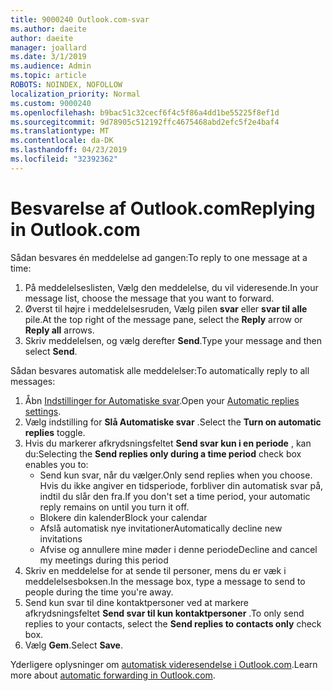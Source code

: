 ```yaml
---
title: 9000240 Outlook.com-svar
ms.author: daeite
author: daeite
manager: joallard
ms.date: 3/1/2019
ms.audience: Admin
ms.topic: article
ROBOTS: NOINDEX, NOFOLLOW
localization_priority: Normal
ms.custom: 9000240
ms.openlocfilehash: b9bac51c32cecf6f4c5f86a4dd1be55225f8ef1d
ms.sourcegitcommit: 9d78905c512192ffc4675468abd2efc5f2e4baf4
ms.translationtype: MT
ms.contentlocale: da-DK
ms.lasthandoff: 04/23/2019
ms.locfileid: "32392362"
---
```

# <a name="replying-in-outlookcom"></a><span data-ttu-id="d5e1c-102">Besvarelse af Outlook.com</span><span class="sxs-lookup"><span data-stu-id="d5e1c-102">Replying in Outlook.com</span></span>

<span data-ttu-id="d5e1c-103">Sådan besvares én meddelelse ad gangen:</span><span class="sxs-lookup"><span data-stu-id="d5e1c-103">To reply to one message at a time:</span></span>

1. <span data-ttu-id="d5e1c-104">På meddelelseslisten, Vælg den meddelelse, du vil videresende.</span><span class="sxs-lookup"><span data-stu-id="d5e1c-104">In your message list, choose the message that you want to forward.</span></span>
2. <span data-ttu-id="d5e1c-105">Øverst til højre i meddelelsesruden, Vælg pilen **svar** eller **svar til alle** pile.</span><span class="sxs-lookup"><span data-stu-id="d5e1c-105">At the top right of the message pane, select the **Reply** arrow or **Reply all** arrows.</span></span>
3. <span data-ttu-id="d5e1c-106">Skriv meddelelsen, og vælg derefter **Send**.</span><span class="sxs-lookup"><span data-stu-id="d5e1c-106">Type your message and then select **Send**.</span></span>

<span data-ttu-id="d5e1c-107">Sådan besvares automatisk alle meddelelser:</span><span class="sxs-lookup"><span data-stu-id="d5e1c-107">To automatically reply to all messages:</span></span>

1. <span data-ttu-id="d5e1c-108">Åbn [Indstillinger for Automatiske svar](https://outlook.live.com/mail/options/mail/automaticReplies/automaticRepliesOption).</span><span class="sxs-lookup"><span data-stu-id="d5e1c-108">Open your [Automatic replies settings](https://outlook.live.com/mail/options/mail/automaticReplies/automaticRepliesOption).</span></span>
2. <span data-ttu-id="d5e1c-109">Vælg indstilling for **Slå Automatiske svar** .</span><span class="sxs-lookup"><span data-stu-id="d5e1c-109">Select the **Turn on automatic replies** toggle.</span></span>
3. <span data-ttu-id="d5e1c-110">Hvis du markerer afkrydsningsfeltet **Send svar kun i en periode** , kan du:</span><span class="sxs-lookup"><span data-stu-id="d5e1c-110">Selecting the **Send replies only during a time period** check box enables you to:</span></span>
    - <span data-ttu-id="d5e1c-111">Send kun svar, når du vælger.</span><span class="sxs-lookup"><span data-stu-id="d5e1c-111">Only send replies when you choose.</span></span> <span data-ttu-id="d5e1c-112">Hvis du ikke angiver en tidsperiode, forbliver din automatisk svar på, indtil du slår den fra.</span><span class="sxs-lookup"><span data-stu-id="d5e1c-112">If you don't set a time period, your automatic reply remains on until you turn it off.</span></span>
    - <span data-ttu-id="d5e1c-113">Blokere din kalender</span><span class="sxs-lookup"><span data-stu-id="d5e1c-113">Block your calendar</span></span>
    - <span data-ttu-id="d5e1c-114">Afslå automatisk nye invitationer</span><span class="sxs-lookup"><span data-stu-id="d5e1c-114">Automatically decline new invitations</span></span>
    - <span data-ttu-id="d5e1c-115">Afvise og annullere mine møder i denne periode</span><span class="sxs-lookup"><span data-stu-id="d5e1c-115">Decline and cancel my meetings during this period</span></span>
4. <span data-ttu-id="d5e1c-116">Skriv en meddelelse for at sende til personer, mens du er væk i meddelelsesboksen.</span><span class="sxs-lookup"><span data-stu-id="d5e1c-116">In the message box, type a message to send to people during the time you're away.</span></span>
5. <span data-ttu-id="d5e1c-117">Send kun svar til dine kontaktpersoner ved at markere afkrydsningsfeltet **Send svar til kun kontaktpersoner** .</span><span class="sxs-lookup"><span data-stu-id="d5e1c-117">To only send replies to your contacts, select the **Send replies to contacts only** check box.</span></span>
6. <span data-ttu-id="d5e1c-118">Vælg **Gem**.</span><span class="sxs-lookup"><span data-stu-id="d5e1c-118">Select **Save**.</span></span>

<span data-ttu-id="d5e1c-119">Yderligere oplysninger om [automatisk videresendelse i Outlook.com](https://support.office.com/article/14614626-9855-48dc-a986-dec81d07b1a0).</span><span class="sxs-lookup"><span data-stu-id="d5e1c-119">Learn more about [automatic forwarding in Outlook.com](https://support.office.com/article/14614626-9855-48dc-a986-dec81d07b1a0).</span></span>